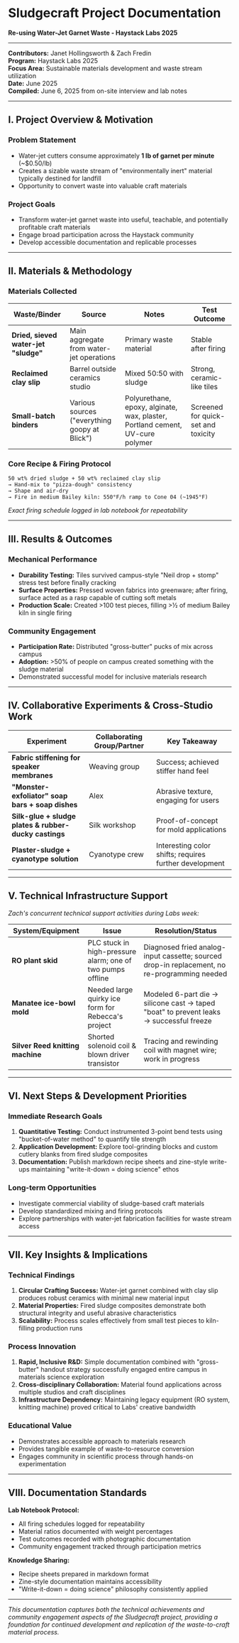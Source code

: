 # Sludgecraft Project Documentation
**Re-using Water-Jet Garnet Waste - Haystack Labs 2025**

---

**Contributors:** Janet Hollingsworth & Zach Fredin  
**Program:** Haystack Labs 2025  
**Focus Area:** Sustainable materials development and waste stream utilization  
**Date:** June 2025  
**Compiled:** June 6, 2025 from on-site interview and lab notes  

---

## I. Project Overview & Motivation

### Problem Statement
- Water-jet cutters consume approximately **1 lb of garnet per minute** (~$0.50/lb)
- Creates a sizable waste stream of "environmentally inert" material typically destined for landfill
- Opportunity to convert waste into valuable craft materials

### Project Goals
- Transform water-jet garnet waste into useful, teachable, and potentially profitable craft materials
- Engage broad participation across the Haystack community
- Develop accessible documentation and replicable processes

---

## II. Materials & Methodology

### Materials Collected

| Waste/Binder                         | Source                                        | Notes                                                                         | Test Outcome                        |
| ------------------------------------ | --------------------------------------------- | ----------------------------------------------------------------------------- | ----------------------------------- |
| **Dried, sieved water-jet "sludge"** | Main aggregate from water-jet operations      | Primary waste material                                                        | Stable after firing                 |
| **Reclaimed clay slip**              | Barrel outside ceramics studio                | Mixed 50:50 with sludge                                                       | Strong, ceramic-like tiles          |
| **Small-batch binders**              | Various sources ("everything goopy at Blick") | Polyurethane, epoxy, alginate, wax, plaster, Portland cement, UV-cure polymer | Screened for quick-set and toxicity |

### Core Recipe & Firing Protocol

```
50 wt% dried sludge + 50 wt% reclaimed clay slip
→ Hand-mix to "pizza-dough" consistency
→ Shape and air-dry
→ Fire in medium Bailey kiln: 550°F/h ramp to Cone 04 (~1945°F)
```

*Exact firing schedule logged in lab notebook for repeatability*

---

## III. Results & Outcomes

### Mechanical Performance
- **Durability Testing:** Tiles survived campus-style "Neil drop + stomp" stress test before finally cracking
- **Surface Properties:** Pressed woven fabrics into greenware; after firing, surface acted as a rasp capable of cutting soft metals
- **Production Scale:** Created >100 test pieces, filling >½ of medium Bailey kiln in single firing

### Community Engagement
- **Participation Rate:** Distributed "gross-butter" pucks of mix across campus
- **Adoption:** >50% of people on campus created something with the sludge material
- Demonstrated successful model for inclusive materials research

---

## IV. Collaborative Experiments & Cross-Studio Work

| Experiment                                            | Collaborating Group/Partner | Key Takeaway                                           |
| ----------------------------------------------------- | --------------------------- | ------------------------------------------------------ |
| **Fabric stiffening for speaker membranes**           | Weaving group               | Success; achieved stiffer hand feel                    |
| **"Monster-exfoliator" soap bars + soap dishes**      | Alex                        | Abrasive texture, engaging for users                   |
| **Silk-glue + sludge plates & rubber-ducky castings** | Silk workshop               | Proof-of-concept for mold applications                 |
| **Plaster-sludge + cyanotype solution**               | Cyanotype crew              | Interesting color shifts; requires further development |

---

## V. Technical Infrastructure Support

*Zach's concurrent technical support activities during Labs week:*

| System/Equipment                 | Issue                                                      | Resolution/Status                                                                            |
| -------------------------------- | ---------------------------------------------------------- | -------------------------------------------------------------------------------------------- |
| **RO plant skid**                | PLC stuck in high-pressure alarm; one of two pumps offline | Diagnosed fried analog-input cassette; sourced drop-in replacement, no re-programming needed |
| **Manatee ice-bowl mold**        | Needed large quirky ice form for Rebecca's project         | Modeled 6-part die → silicone cast → taped "boat" to prevent leaks → successful freeze       |
| **Silver Reed knitting machine** | Shorted solenoid coil & blown driver transistor            | Tracing and rewinding coil with magnet wire; work in progress                                |

---

## VI. Next Steps & Development Priorities

### Immediate Research Goals
1. **Quantitative Testing:** Conduct instrumented 3-point bend tests using "bucket-of-water method" to quantify tile strength
2. **Application Development:** Explore tool-grinding blocks and custom cutlery blanks from fired sludge composites
3. **Documentation:** Publish markdown recipe sheets and zine-style write-ups maintaining "write-it-down = doing science" ethos

### Long-term Opportunities
- Investigate commercial viability of sludge-based craft materials
- Develop standardized mixing and firing protocols
- Explore partnerships with water-jet fabrication facilities for waste stream access

---

## VII. Key Insights & Implications

### Technical Findings
1. **Circular Crafting Success:** Water-jet garnet combined with clay slip produces robust ceramics with minimal new material input
2. **Material Properties:** Fired sludge composites demonstrate both structural integrity and useful abrasive characteristics
3. **Scalability:** Process scales effectively from small test pieces to kiln-filling production runs

### Process Innovation
1. **Rapid, Inclusive R&D:** Simple documentation combined with "gross-butter" handout strategy successfully engaged entire campus in materials science exploration
2. **Cross-disciplinary Collaboration:** Material found applications across multiple studios and craft disciplines
3. **Infrastructure Dependency:** Maintaining legacy equipment (RO system, knitting machine) proved critical to Labs' creative bandwidth

### Educational Value
- Demonstrates accessible approach to materials research
- Provides tangible example of waste-to-resource conversion
- Engages community in scientific process through hands-on experimentation

---

## VIII. Documentation Standards

**Lab Notebook Protocol:**
- All firing schedules logged for repeatability
- Material ratios documented with weight percentages
- Test outcomes recorded with photographic documentation
- Community engagement tracked through participation metrics

**Knowledge Sharing:**
- Recipe sheets prepared in markdown format
- Zine-style documentation maintains accessibility
- "Write-it-down = doing science" philosophy consistently applied

---

*This documentation captures both the technical achievements and community engagement aspects of the Sludgecraft project, providing a foundation for continued development and replication of the waste-to-craft material process.*